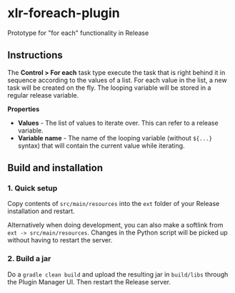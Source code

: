 # xlr-foreach-plugin
Prototype for "for each" functionality in Release

## Instructions

The **Control > For each** task type execute the task that is right behind it in sequence according to the values of a list. For each value in the list, a new task will be created on the fly. The looping variable will be stored in a regular release variable.

**Properties**

* **Values** - The list of values to iterate over. This can refer to a release variable.
* **Variable name** - The name of the looping variable (without `${...}` syntax) that will contain the current value while iterating.



## Build and installation

### 1. Quick setup

Copy contents of `src/main/resources` into the `ext` folder of your Release installation and restart.

Alternatively when doing development, you can also make a softlink from `ext -> src/main/resources`. Changes in the Python script will be picked up without having to restart the server.

### 2. Build a jar

Do a `gradle clean build` and upload the resulting jar in `build/libs` through the Plugin Manager UI. Then restart the Release server.
